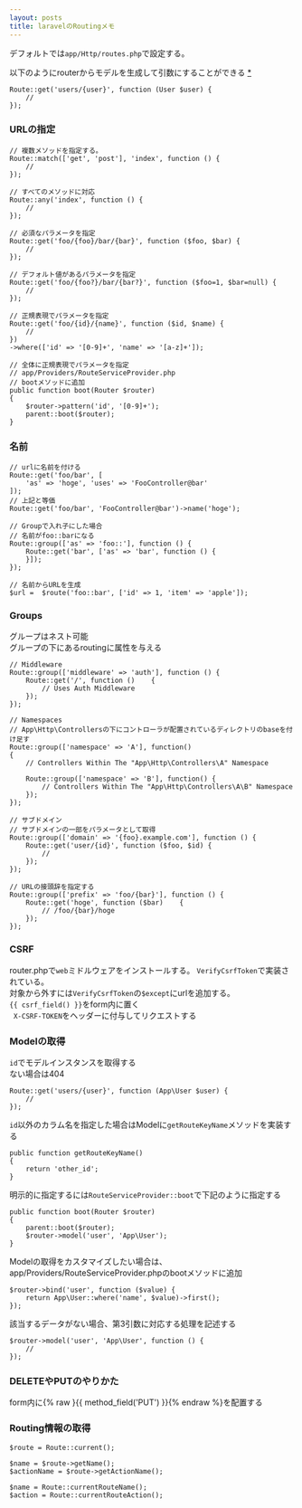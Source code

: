 ```yaml
---
layout: posts
title: laravelのRoutingメモ 
---
```

デフォルトでは`app/Http/routes.php`で設定する。  

以下のようにrouterからモデルを生成して引数にすることができる [*](https://laravel.com/docs/5.2/routing#route-model-binding)  

```
Route::get('users/{user}', function (User $user) {
    //
});
```

### URLの指定

```
// 複数メソッドを指定する。
Route::match(['get', 'post'], 'index', function () {
    //
});

// すべてのメソッドに対応
Route::any('index', function () {
    //
});

// 必須なパラメータを指定
Route::get('foo/{foo}/bar/{bar}', function ($foo, $bar) {
    //
});

// デフォルト値があるパラメータを指定
Route::get('foo/{foo?}/bar/{bar?}', function ($foo=1, $bar=null) {
    //
});

// 正規表現でパラメータを指定
Route::get('foo/{id}/{name}', function ($id, $name) {
    //
})
->where(['id' => '[0-9]+', 'name' => '[a-z]+']);

// 全体に正規表現でパラメータを指定
// app/Providers/RouteServiceProvider.php
// bootメソッドに追加
public function boot(Router $router)
{
    $router->pattern('id', '[0-9]+');
    parent::boot($router);
}
```

### 名前

```
// urlに名前を付ける
Route::get('foo/bar', [
    'as' => 'hoge', 'uses' => 'FooController@bar'
]);
// 上記と等価
Route::get('foo/bar', 'FooController@bar')->name('hoge');

// Groupで入れ子にした場合
// 名前がfoo::barになる
Route::group(['as' => 'foo::'], function () {
    Route::get('bar', ['as' => 'bar', function () {
    }]);
});

// 名前からURLを生成
$url =  $route('foo::bar', ['id' => 1, 'item' => 'apple']);
```

### Groups
グループはネスト可能  
グループの下にあるroutingに属性を与える  

```
// Middleware
Route::group(['middleware' => 'auth'], function () {
    Route::get('/', function ()    {
        // Uses Auth Middleware
    });
});

// Namespaces
// App\Http\Controllersの下にコントローラが配置されているディレクトリのbaseを付け足す
Route::group(['namespace' => 'A'], function()
{
    // Controllers Within The "App\Http\Controllers\A" Namespace

    Route::group(['namespace' => 'B'], function() {
        // Controllers Within The "App\Http\Controllers\A\B" Namespace
    });
});

// サブドメイン
// サブドメインの一部をパラメータとして取得
Route::group(['domain' => '{foo}.example.com'], function () {
    Route::get('user/{id}', function ($foo, $id) {
        //
    });
});

// URLの接頭辞を指定する
Route::group(['prefix' => 'foo/{bar}'], function () {
    Route::get('hoge', function ($bar)    {
        // /foo/{bar}/hoge
    });
});
```

### CSRF
router.phpで`web`ミドルウェアをインストールする。
`VerifyCsrfToken`で実装されている。  
対象から外すには`VerifyCsrfToken`の`$except`にurlを追加する。  
`{{ csrf_field() }}`をform内に置く  
` X-CSRF-TOKEN`をヘッダーに付与してリクエストする  

### Modelの取得
`id`でモデルインスタンスを取得する  
ない場合は404  

```
Route::get('users/{user}', function (App\User $user) {
    //
});
```

`id`以外のカラム名を指定した場合はModelに`getRouteKeyName`メソッドを実装する  

```
public function getRouteKeyName()
{
    return 'other_id';
}
```

明示的に指定するには`RouteServiceProvider::boot`で下記のように指定する  

```
public function boot(Router $router)
{
    parent::boot($router);
    $router->model('user', 'App\User');
}
```

Modelの取得をカスタマイズしたい場合は、  
app/Providers/RouteServiceProvider.phpのbootメソッドに追加  

```
$router->bind('user', function ($value) {
    return App\User::where('name', $value)->first();
});
```

該当するデータがない場合、第3引数に対応する処理を記述する

```
$router->model('user', 'App\User', function () {
    // 
});
```

### DELETEやPUTのやりかた
form内に{% raw }{{ method_field('PUT') }}{% endraw %}を配置する  

### Routing情報の取得

```
$route = Route::current();

$name = $route->getName();
$actionName = $route->getActionName();

$name = Route::currentRouteName();
$action = Route::currentRouteAction();
```
















